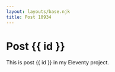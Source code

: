 ```yaml
---
layout: layouts/base.njk
title: Post 10934
---
```


# Post {{ id }}

This is post {{ id }} in my Eleventy project.
